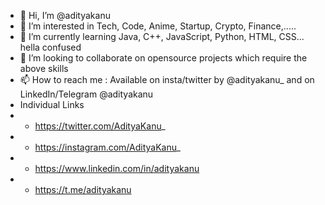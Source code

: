 - 👋 Hi, I’m @adityakanu
- 👀 I’m interested in Tech, Code, Anime, Startup, Crypto, Finance,.....
- 🌱 I’m currently learning Java, C++, JavaScript, Python, HTML, CSS... hella confused
- 💞️ I’m looking to collaborate on opensource projects which require the above skills
- 📫 How to reach me : Available on insta/twitter by @adityakanu_ and on LinkedIn/Telegram @adityakanu
- Individual Links
- - https://twitter.com/AdityaKanu_
- - https://instagram.com/AdityaKanu_
- - https://www.linkedin.com/in/adityakanu
- - https://t.me/adityakanu
<!---
adityakanu/adityakanu is a ✨ special ✨ repository because its `README.md` (this file) appears on your GitHub profile.
You can click the Preview link to take a look at your changes.
--->
